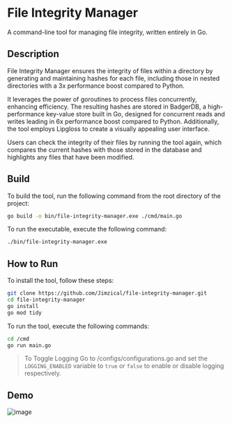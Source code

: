 # File Integrity Manager

A command-line tool for managing file integrity, written entirely in Go.

## Description

File Integrity Manager ensures the integrity of files within a directory by generating and maintaining hashes for each file, including those in nested directories with a 3x performance boost compared to Python. 

It leverages the power of goroutines to process files concurrently, enhancing efficiency. The resulting hashes are stored in BadgerDB, a high-performance key-value store built in Go, designed for concurrent reads and writes leading in 6x performance boost compared to Python. Additionally, the tool employs Lipgloss to create a visually appealing user interface.

Users can check the integrity of their files by running the tool again, which compares the current hashes with those stored in the database and highlights any files that have been modified.

## Build

To build the tool, run the following command from the root directory of the project:

```bash
go build -o bin/file-integrity-manager.exe ./cmd/main.go
```

To run the executable, execute the following command:

```bash
./bin/file-integrity-manager.exe
```

## How to Run
To install the tool, follow these steps:
```bash
git clone https://github.com/Jimzical/file-integrity-manager.git
cd file-integrity-manager
go install
go mod tidy
```

To run the tool, execute the following commands:
```bash
cd /cmd
go run main.go
```


> To Toggle Logging
> Go to /configs/configurations.go and set the `LOGGING_ENABLED` variable to `true` or `false` to enable or disable logging respectively.


## Demo
![image](https://github.com/user-attachments/assets/923698b9-fcef-423a-b90b-ac7a1e09efd9)

